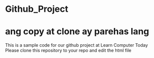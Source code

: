# Github_Project
# ang copy at clone ay parehas lang 

This is a sample code for our github project at Learn Computer Today
Please clone this repository to your repo and edit the html file
